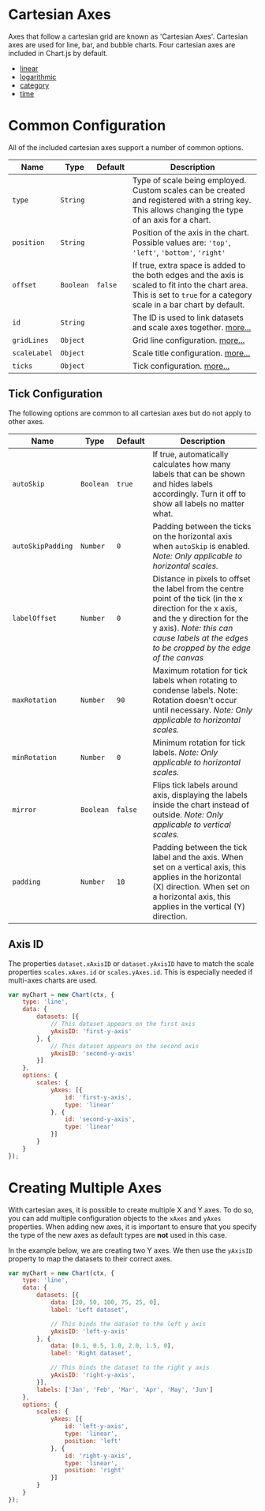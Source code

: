 # Cartesian Axes

Axes that follow a cartesian grid are known as 'Cartesian Axes'. Cartesian axes are used for line, bar, and bubble charts. Four cartesian axes are included in Chart.js by default.

* [linear](./linear.md#linear-cartesian-axis)
* [logarithmic](./logarithmic.md#logarithmic-cartesian-axis)
* [category](./category.md#category-cartesian-axis)
* [time](./time.md#time-cartesian-axis)

# Common Configuration

All of the included cartesian axes support a number of common options.

| Name | Type | Default | Description
| -----| ---- | --------| -----------
| `type` | `String` | | Type of scale being employed. Custom scales can be created and registered with a string key. This allows changing the type of an axis for a chart.
| `position` | `String` | | Position of the axis in the chart. Possible values are: `'top'`, `'left'`, `'bottom'`, `'right'`
| `offset` | `Boolean` | `false` | If true, extra space is added to the both edges and the axis is scaled to fit into the chart area. This is set to `true` for a category scale in a bar chart by default.
| `id` | `String` | | The ID is used to link datasets and scale axes together. [more...](#axis-id)
| `gridLines` | `Object` | | Grid line configuration. [more...](../styling.md#grid-line-configuration)
| `scaleLabel` | `Object` | | Scale title configuration. [more...](../labelling.md#scale-title-configuration)
| `ticks` | `Object` | | Tick configuration. [more...](#tick-configuration)

## Tick Configuration
The following options are common to all cartesian axes but do not apply to other axes.

| Name | Type | Default | Description
| -----| ---- | --------| -----------
| `autoSkip` | `Boolean` | `true` | If true, automatically calculates how many labels that can be shown and hides labels accordingly. Turn it off to show all labels no matter what.
| `autoSkipPadding` | `Number` | `0` | Padding between the ticks on the horizontal axis when `autoSkip` is enabled. *Note: Only applicable to horizontal scales.*
| `labelOffset` | `Number` | `0` | Distance in pixels to offset the label from the centre point of the tick (in the x direction for the x axis, and the y direction for the y axis). *Note: this can cause labels at the edges to be cropped by the edge of the canvas*
| `maxRotation` | `Number` | `90` | Maximum rotation for tick labels when rotating to condense labels. Note: Rotation doesn't occur until necessary. *Note: Only applicable to horizontal scales.*
| `minRotation` | `Number` | `0` | Minimum rotation for tick labels. *Note: Only applicable to horizontal scales.*
| `mirror` | `Boolean` | `false` | Flips tick labels around axis, displaying the labels inside the chart instead of outside. *Note: Only applicable to vertical scales.*
| `padding` | `Number` | `10` | Padding between the tick label and the axis. When set on a vertical axis, this applies in the horizontal (X) direction. When set on a horizontal axis, this applies in the vertical (Y) direction.

## Axis ID
The properties `dataset.xAxisID` or `dataset.yAxisID` have to match the scale properties `scales.xAxes.id` or `scales.yAxes.id`. This is especially needed if multi-axes charts are used.

```javascript
var myChart = new Chart(ctx, {
    type: 'line',
    data: {
        datasets: [{
            // This dataset appears on the first axis
            yAxisID: 'first-y-axis'
        }, {
            // This dataset appears on the second axis
            yAxisID: 'second-y-axis'
        }]
    },
    options: {
        scales: {
            yAxes: [{
                id: 'first-y-axis',
                type: 'linear'
            }, {
                id: 'second-y-axis',
                type: 'linear'
            }]
        }
    }
});
```

# Creating Multiple Axes

With cartesian axes, it is possible to create multiple X and Y axes. To do so, you can add multiple configuration objects to the `xAxes` and `yAxes` properties. When adding new axes, it is important to ensure that you specify the type of the new axes as default types are **not** used in this case.

In the example below, we are creating two Y axes. We then use the `yAxisID` property to map the datasets to their correct axes.

```javascript
var myChart = new Chart(ctx, {
    type: 'line',
    data: {
        datasets: [{
            data: [20, 50, 100, 75, 25, 0],
            label: 'Left dataset',

            // This binds the dataset to the left y axis
            yAxisID: 'left-y-axis'
        }, {
            data: [0.1, 0.5, 1.0, 2.0, 1.5, 0],
            label: 'Right dataset',

            // This binds the dataset to the right y axis
            yAxisID: 'right-y-axis',
        }],
        labels: ['Jan', 'Feb', 'Mar', 'Apr', 'May', 'Jun']
    },
    options: {
        scales: {
            yAxes: [{
                id: 'left-y-axis',
                type: 'linear',
                position: 'left'
            }, {
                id: 'right-y-axis',
                type: 'linear',
                position: 'right'
            }]
        }
    }
});
```
